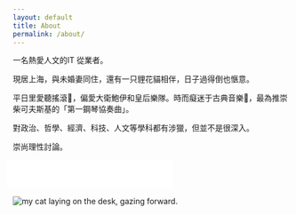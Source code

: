 ```yaml
---
layout: default
title: About
permalink: /about/
---
```

一名熱愛人文的IT 從業者。


現居上海，與未婚妻同住，還有一只貍花貓相伴，日子過得倒也愜意。

平日里愛聽搖滾🎸，偏愛大衛鮑伊和皇后樂隊。時而癡迷于古典音樂🎼，最為推崇柴可夫斯基的「第一鋼琴協奏曲」。

對政治、哲學、經濟、科技、人文等學科都有涉獵，但並不是很深入。

崇尚理性討論。



<!--- 
添加网易云音乐播放器，准备播放「第一钢琴协奏曲」
--->
<iframe frameborder="no" border="0" marginwidth="0" marginheight="0" width="298" height="52" style="margin-left: -10px"
src="//music.163.com/outchain/player?type=2&id=419485661&auto=0&height=32"></iframe>


<img src="/assets/img/baby-posture.jpg" alt="my cat laying on the desk, gazing forward." 
    style="max-height: 100%; height: auto" title="Big Brother is watching you." />



<!-- Contact me by emailing to meijie.qin@eques.com.cn! -->




